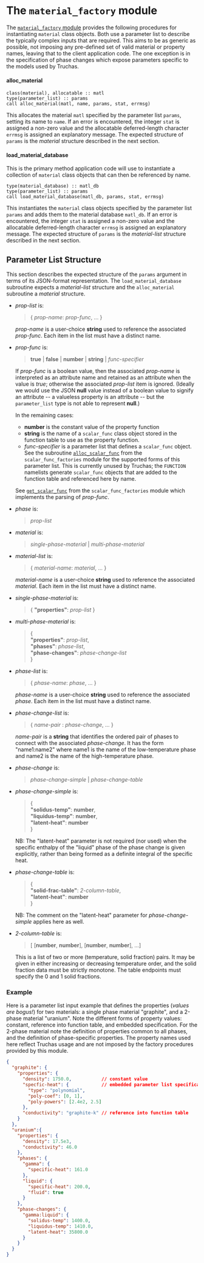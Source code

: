 # The `material_factory` module
The [`material_factory` module](../material_factory.F90) provides the
following procedures for instantiating `material` class objects. Both use a
parameter list to describe the typically complex inputs that are required.
This aims to be as generic as possible, not imposing any pre-defined set of
valid material or property names, leaving that to the client application code.
The one exception is in the specification of phase changes which expose
parameters specific to the models used by Truchas.

#### alloc_material
```Fortran
class(material), allocatable :: matl
type(parameter_list) :: params
call alloc_material(matl, name, params, stat, errmsg)
```
This allocates the material `matl` specified by the parameter list `params`,
setting its name to `name`. If an error is encountered, the integer `stat`
is assigned a non-zero value and the allocatable deferred-length character
`errmsg` is assigned an explanatory message. The expected structure of
`params` is the *material* structure described in the next section.

#### load_material_database
This is the primary method application code will use to instantiate a
collection of `material` class objects that can then be referenced by name.

```Fortran
type(material_database) :: matl_db
type(parameter_list) :: params
call load_material_database(matl_db, params, stat, errmsg)
```
This instantiates the `material` class objects specified by the parameter
list `params` and adds them to the material database `matl_db`. If an error
is encountered, the integer `stat` is assigned a non-zero value and the
allocatable deferred-length character `errmsg` is assigned an explanatory
message. The expected structure of `params` is the *material-list* structure
described in the next section.

## Parameter List Structure

This section describes the expected structure of the `params` argument in
terms of its JSON-format representation. The `load_material_database`
subroutine expects a *material-list* structure and the `alloc_material`
subroutine a *material* structure.

* *prop-list* is:
  > { *prop-name*: *prop-func*, ... }

  *prop-name* is a user-choice **string** used to reference the associated
  *prop-func*. Each item in the list must have a distinct name.

* *prop-func* is:

  >  **true** | **false** | **number** | **string** | *func-specifier*

  If *prop-func* is a boolean value, then the associated *prop-name* is
  interpreted as an attribute name and retained as an attribute when the
  value is *true*; otherwise the associated *prop-list* item is ignored.
  (Ideally we would use the JSON **null** value instead of a boolean value
  to signify an attribute -- a valueless property is an attribute -- but
  the `parameter_list` type is not able to represent **null**.)

  In the remaining cases:
  - **number** is the constant value of the property function
  - **string** is the name of a `scalar_func` class object stored in the
    function table to use as the property function.
  - *func-specifier* is a parameter list that defines a `scalar_func` object.
    See the subroutine
    [`alloc_scalar_func`](../functions/scalar_func_factories.F90#L256) from
    the `scalar_func_factories` module for the supported forms of this
    parameter list. This is currently unused by Truchas; the `FUNCTION`
    namelists generate `scalar_func` objects that are added to the function
    table and referenced here by name.

  See [`get_scalar_func`](../functions/scalar_func_factories.F90#L327)
  from the `scalar_func_factories` module which implements the parsing of
  *prop-func*.

* *phase* is:
  > *prop-list*

* *material* is:
  >  *single-phase-material* | *multi-phase-material*

* *material-list* is:

  > { *material-name*: *material*, ... }

  *material-name* is a user-choice **string** used to reference the associated
  *material*. Each item in the list must have a distinct name.

* *single-phase-material* is:
  > { **"properties"**: *prop-list* }

* *multi-phase-material* is:
  > {\
      **"properties"**: *prop-list*,\
      **"phases"**: *phase-list*,\
      **"phase-changes"**: *phase-change-list*\
    }

* *phase-list* is:
  > { *phase-name*: *phase*, ... }

  *phase-name* is a user-choice **string** used to reference the associated
  *phase*. Each item in the list must have a distinct name.

* *phase-change-list* is:
  > { *name-pair* : *phase-change*, ... }

  *name-pair* is a **string** that identifies the ordered pair of phases to
  connect with the associated *phase-change*. It has the form "name1:name2"
  where name1 is the name of the low-temperature phase and name2 is the name
  of the high-temperature phase.

* *phase-change* is:
  > *phase-change-simple* | *phase-change-table*

* *phase-change-simple* is:

  > {\
      **"solidus-temp"**: **number**,\
      **"liquidus-temp"**: **number**,\
      **"latent-heat"**: **number**\
    }

  NB: The "latent-heat" parameter is not required (nor used) when the
  specific enthalpy of the "liquid" phase of the phase change is given
  explicitly, rather than being formed as a definite integral of the
  specific heat.

* *phase-change-table* is:

  > {\
      **"solid-frac-table"**: *2-column-table*,\
      **"latent-heat"**: **number**\
    }

  NB: The comment on the "latent-heat" parameter for *phase-change-simple*
  applies here as well.

* *2-column-table* is:

  > [ [**number**, **number**], [**number**, **number**], ...]

  This is a list of two or more (temperature, solid fraction) pairs. It may
  be given in either increasing or decreasing temperature order, and the
  solid fraction data must be strictly monotone. The table endpoints must
  specify the 0 and 1 solid fractions.

### Example

Here is a parameter list input example that defines the properties (*values
are bogus!*) for two materials: a single phase material "graphite", and a
2-phase material "uranium". Note the different forms of property values:
constant, reference into function table, and embedded specification. For the
2-phase material note the definition of properties common to all phases, and
the definition of phase-specific properties. The property names used here
reflect Truchas usage and are not imposed by the factory procedures provided
by this module.


```json
{
  "graphite": {
    "properties": {
      "density": 1750.0,           // constant value
      "specfic-heat": {            // embedded parameter list specification
        "type": "polynomial",
        "poly-coef": [0, 1],
        "poly-powers": [2.4e2, 2.5]
      },
      "conductivity": "graphite-k" // reference into function table
    }
  },
  "uranium":{
    "properties": {
      "density": 17.5e3,
      "conductivity": 46.0
    },
    "phases": {
      "gamma": {
        "specific-heat": 161.0
      },
      "liquid": {
        "specific-heat": 200.0,
        "fluid": true
      }
    },
    "phase-changes": {
      "gamma:liquid": {
        "solidus-temp": 1400.0,
        "liquidus-temp": 1410.0,
        "latent-heat": 35800.0
      }
    }
  }
}
```
